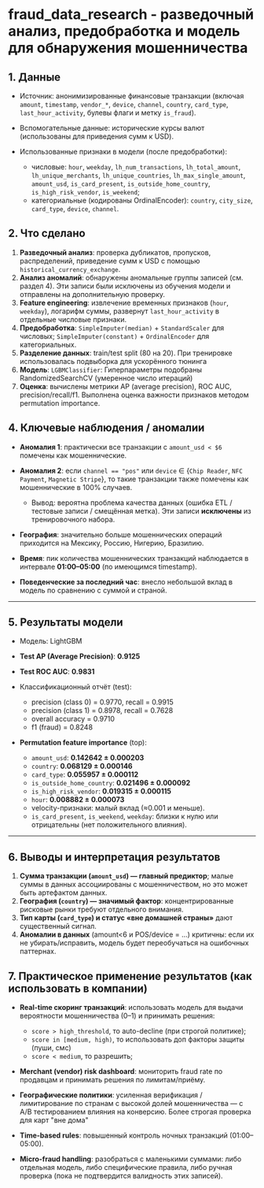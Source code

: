 # fraud_data_research - разведочный анализ, предобработка и модель для обнаружения мошенничества


## 1. Данные

* Источник: анонимизированные финансовые транзакции (включая `amount`, `timestamp`, `vendor_*`, `device`, `channel`, `country`, `card_type`, `last_hour_activity`, булевы флаги и метку `is_fraud`).
* Вспомогательные данные: исторические курсы валют (использованы для приведения сумм к USD).
* Использованные признаки в модели (после предобработки):

  * числовые: `hour`, `weekday`, `lh_num_transactions`, `lh_total_amount`, `lh_unique_merchants`, `lh_unique_countries`, `lh_max_single_amount`, `amount_usd`, `is_card_present`, `is_outside_home_country`, `is_high_risk_vendor`, `is_weekend`;
  * категориальные (кодированы OrdinalEncoder): `country`, `city_size`, `card_type`, `device`, `channel`.

## 2. Что сделано

1. **Разведочный анализ**: проверка дубликатов, пропусков, распределений, приведение сумм к USD с помощью `historical_currency_exchange`.
2. **Анализ аномалий**: обнаружены аномальные группы записей (см. раздел 4). Эти записи были исключены из обучения модели и отправлены на дополнительную проверку.
3. **Feature engineering**: извлечение временных признаков (`hour`, `weekday`), логарифм суммы, развернут `last_hour_activity` в отдельные числовые признаки. 
4. **Предобработка**: `SimpleImputer(median)` + `StandardScaler` для числовых; `SimpleImputer(constant)` + `OrdinalEncoder` для категориальных.
5. **Разделение данных**: train/test split (80 на 20). При тренировке использовалась подвыборка для ускорённого тюнинга
6. **Модель**: `LGBMClassifier`: Гиперпараметры подобраны RandomizedSearchCV (умеренное число итераций)
7. **Оценка**: вычислены метрики AP (average precision), ROC AUC, precision/recall/f1. Выполнена оценка важности признаков методом permutation importance.

## 4. Ключевые наблюдения / аномалии

* **Аномалия 1**: практически все транзакции с `amount_usd < $6` помечены как мошеннические.
* **Аномалия 2**: если `channel == "pos"` или `device` ∈ {`Chip Reader`, `NFC Payment`, `Magnetic Stripe`}, то такие транзакции также помечены как мошеннические в 100% случаев.

  * Вывод: вероятна проблема качества данных (ошибка ETL / тестовые записи / смещённая метка). Эти записи **исключены** из тренировочного набора.
* **География**: значительно больше мошеннических операций приходится на Мексику, Россию, Нигерию, Бразилию.
* **Время**: пик количества мошеннических транзакций наблюдается в интервале **01:00–05:00** (по имеющимся timestamp).
* **Поведенческие за последний час**: внесло небольшой вклад в модель по сравнению с суммой и страной.

---

## 5. Результаты модели

* Модель: LightGBM
* **Test AP (Average Precision)**: **0.9125**
* **Test ROC AUC**: **0.9831**
* Классификационный отчёт (test):

  * precision (class 0) = 0.9770, recall = 0.9915
  * precision (class 1) = 0.8978, recall = 0.7628
  * overall accuracy = 0.9710
  * f1 (fraud) = 0.8248
* **Permutation feature importance** (top):

  * `amount_usd`: **0.142642 ± 0.000203**
  * `country`: **0.068129 ± 0.000146**
  * `card_type`: **0.055957 ± 0.000112**
  * `is_outside_home_country`: **0.021496 ± 0.000092**
  * `is_high_risk_vendor`: **0.019315 ± 0.000115**
  * `hour`: **0.008882 ± 0.000073**
  * velocity-признаки: малый вклад (≈0.001 и меньше).
  * `is_card_present`, `is_weekend`, `weekday`: близки к нулю или отрицательны (нет положительного влияния).

---

## 6. Выводы и интерпретация результатов

1. **Сумма транзакции (`amount_usd`) — главный предиктор**; малые суммы в данных ассоциированы с мошенничеством, но это может быть артефактом данных.
2. **География (`country`) — значимый фактор**: концентрированные рисковые рынки требуют отдельного внимания.
3. **Тип карты (`card_type`) и статус «вне домашней страны»** дают существенный сигнал.
5. **Аномалии в данных** (amount<6 и POS/device = ...) критичны: если их не убирать/исправить, модель будет переобучаться на ошибочных паттернах.

## 7. Практическое применение результатов (как использовать в компании)

* **Real-time скоринг транзакций**: использовать модель для выдачи вероятности мошенничества (0–1) и принимать решения:

  * `score > high_threshold`, то auto-decline (при строгой политике);
  * `score in [medium, high)`, то использовать доп факторы защиты (пуши, смс)
  * `score < medium`, то разрешить;

* **Merchant (vendor) risk dashboard**: мониторить fraud rate по продавцам и принимать решения по лимитам/приёму.
* **Географические политики**: усиленная верификация / лимитирование по странам с высокой долей мошенничества — с A/B тестированием влияния на конверсию.
Более строгая проверка для карт "вне дома"
* **Time-based rules**: повышенный контроль ночных транзакций (01:00–05:00).
* **Micro-fraud handling**: разобраться с маленькими суммами: либо отдельная модель, либо специфические правила, либо ручная проверка (пока не подтвердится валидность этих записей).
